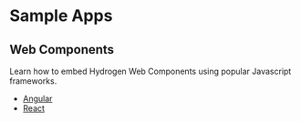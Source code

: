 # Sample Apps

## Web Components

Learn how to embed Hydrogen Web Components using popular Javascript frameworks.

- [Angular](https://github.com/hydrogen-dev/sample-app/tree/master/angular)
- [React](https://github.com/hydrogen-dev/sample-app/tree/master/react)
